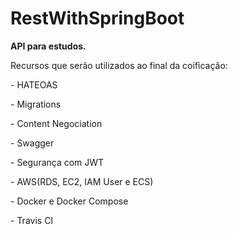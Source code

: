 # RestWithSpringBoot
<p><b>API para estudos.</b>
<p>Recursos que serão utilizados ao final da coificação:
<p>- HATEOAS
<p>- Migrations
<p>- Content Negociation
<p>- Swagger
<p>- Segurança com JWT
<p>- AWS(RDS, EC2, IAM User e ECS)
<p>- Docker e Docker Compose
<p>- Travis CI